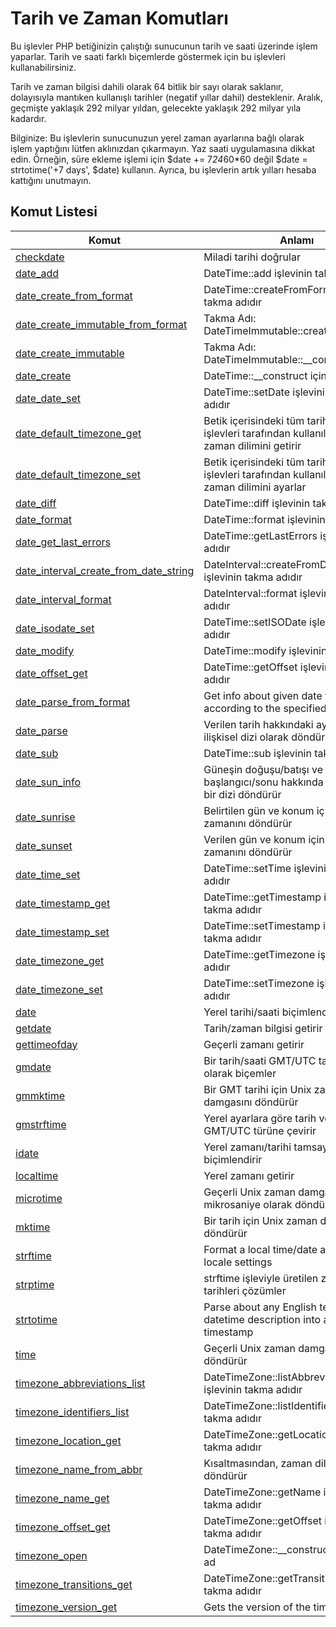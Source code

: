 # Tarih ve Zaman Komutları

Bu işlevler PHP betiğinizin çalıştığı sunucunun tarih ve saati üzerinde işlem yaparlar. Tarih ve saati farklı biçemlerde göstermek için bu işlevleri kullanabilirsiniz.

Tarih ve zaman bilgisi dahili olarak 64 bitlik bir sayı olarak saklanır, dolayısıyla mantıken kullanışlı tarihler (negatif yıllar dahil) desteklenir. Aralık, geçmişte yaklaşık 292 milyar yıldan, gelecekte yaklaşık 292 milyar yıla kadardır.

Bilginize: Bu işlevlerin sunucunuzun yerel zaman ayarlarına bağlı olarak işlem yaptığını lütfen aklınızdan çıkarmayın. Yaz saati uygulamasına dikkat edin. Örneğin, süre ekleme işlemi için $date += 7*24*60*60 değil $date = strtotime('+7 days', $date) kullanın. Ayrıca, bu işlevlerin artık yılları hesaba kattığını unutmayın.


## Komut Listesi
Komut |Anlamı|
------------|-------------|
[checkdate](http://php.net/checkdate)| Miladi tarihi doğrular
[date_add](http://php.net/date-add)| DateTime::add işlevinin takma adıdır
[date_create_from_format](http://php.net/date-create-from-format)| DateTime::createFromFormat işlevinin takma adıdır
[date_create_immutable_from_format](http://php.net/date-create-immutable-from-format)| Takma Adı: DateTimeImmutable::createFromFormat
[date_create_immutable](http://php.net/date-create_immutable)| Takma Adı: DateTimeImmutable::__construct
[date_create](http://php.net/date-create)| DateTime::__construct için bir takma ad
[date_date_set](http://php.net/date-date-set)| DateTime::setDate işlevinin takma adıdır
[date_default_timezone_get](http://php.net/date-default-timezone-get)| Betik içerisindeki tüm tarih/zaman işlevleri tarafından kullanılan öntanımlı zaman dilimini getirir
[date_default_timezone_set](http://php.net/date-default-timezone-set)| Betik içerisindeki tüm tarih/zaman işlevleri tarafından kullanılan öntanımlı zaman dilimini ayarlar
[date_diff](http://php.net/date-diff)| DateTime::diff işlevinin takma adıdır
[date_format](http://php.net/date-format)| DateTime::format işlevinin takma adıdır
[date_get_last_errors](http://php.net/date-get-last-errors)| DateTime::getLastErrors işlevinin takma adıdır
[date_interval_create_from_date_string](http://php.net/date-interval-create-from-date-string)| DateInterval::createFromDateString işlevinin takma adıdır
[date_interval_format](http://php.net/date-interval_format)| DateInterval::format işlevinin takma adıdır
[date_isodate_set](http://php.net/date-isodate-set)| DateTime::setISODate işlevinin takma adıdır
[date_modify](http://php.net/date-modify)| DateTime::modify işlevinin takma adıdır
[date_offset_get](http://php.net/date-offset-get)| DateTime::getOffset işlevinin takma adıdır
[date_parse_from_format](http://php.net/date-parse-from-format)| Get info about given date formatted according to the specified format
[date_parse](http://php.net/date-parse)| Verilen tarih hakkındaki ayrıntılı bilgiyi ilişkisel dizi olarak döndürür
[date_sub](http://php.net/date-sub)| DateTime::sub işlevinin takma adıdır
[date_sun_info](http://php.net/date-sun-info)| Güneşin doğuşu/batışı ve alacakaranlık başlangıcı/sonu hakkında bilgi içeren bir dizi döndürür
[date_sunrise](http://php.net/date-sunrise)| Belirtilen gün ve konum için şafak zamanını döndürür
[date_sunset](http://php.net/date-su-set)| Verilen gün ve konum için günbatımı zamanını döndürür
[date_time_set](http://php.net/date-time-set)| DateTime::setTime işlevinin takma adıdır
[date_timestamp_get](http://php.net/date-timestamp-get)| DateTime::getTimestamp işlevinin takma adıdır
[date_timestamp_set](http://php.net/date-timestamp-set)| DateTime::setTimestamp işlevinin takma adıdır
[date_timezone_get](http://php.net/date-timezone-get)| DateTime::getTimezone işlevinin takma adıdır
[date_timezone_set](http://php.net/date-timezone-set)| DateTime::setTimezone işlevinin takma adıdır
[date](http://php.net/date)| Yerel tarihi/saati biçimlendirir
[getdate](http://php.net/getdate)| Tarih/zaman bilgisi getirir
[gettimeofday](http://php.net/gettimeofday)| Geçerli zamanı getirir
[gmdate](http://php.net/gmdate)| Bir tarih/saati GMT/UTC tarih/saati olarak biçemler
[gmmktime](http://php.net/gmmktime)| Bir GMT tarihi için Unix zaman damgasını döndürür
[gmstrftime](http://php.net/gmstrftime)| Yerel ayarlara göre tarih ve saati, GMT/UTC türüne çevirir
[idate](http://php.net/idate)| Yerel zamanı/tarihi tamsayı olarak biçimlendirir
[localtime](http://php.net/localtime)| Yerel zamanı getirir
[microtime](http://php.net/microtime)| Geçerli Unix zaman damgasını mikrosaniye olarak döndürür
[mktime](http://php.net/mktime)| Bir tarih için Unix zaman damgasını döndürür
[strftime](http://php.net/strftime)| Format a local time/date according to locale settings
[strptime](http://php.net/strptime)| strftime işleviyle üretilen zaman ve tarihleri çözümler
[strtotime](http://php.net/strtotime)| Parse about any English textual datetime description into a Unix timestamp
[time](http://php.net/time)| Geçerli Unix zaman damgasını döndürür
[timezone_abbreviations_list](http://php.net/timezone-abbreviations-list)| DateTimeZone::listAbbreviations işlevinin takma adıdır
[timezone_identifiers_list](http://php.net/timezone-identifiers-list)| DateTimeZone::listIdentifiers işlevinin takma adıdır
[timezone_location_get](http://php.net/timezone-location-get)| DateTimeZone::getLocation işlevinin takma adıdır
[timezone_name_from_abbr](http://php.net/timezone-name-from-abbr)| Kısaltmasından, zaman diliminin adını döndürür
[timezone_name_get](http://php.net/timezone-name-get)| DateTimeZone::getName işlevinin takma adıdır
[timezone_offset_get](http://php.net/timezone-offset-get)| DateTimeZone::getOffset işlevinin takma adıdır
[timezone_open](http://php.net/timezone-open)| DateTimeZone::__construct için takma ad
[timezone_transitions_get](http://php.net/timezone-transitions-get)| DateTimeZone::getTransitions işlevinin takma adıdır
[timezone_version_get](http://php.net/timezone-version-get)| Gets the version of the timezonedb
